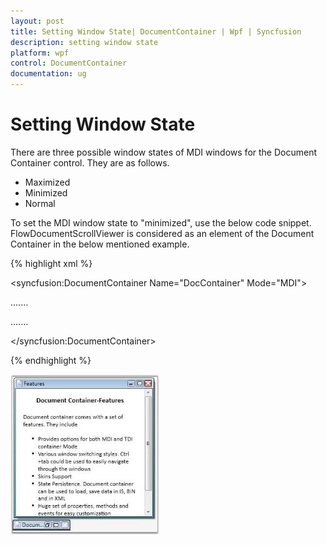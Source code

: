 ```yaml
---
layout: post
title: Setting Window State| DocumentContainer | Wpf | Syncfusion
description: setting window state
platform: wpf
control: DocumentContainer
documentation: ug
---
```


# Setting Window State

There are three possible window states of MDI windows for the Document Container control. They are as follows.

* Maximized
* Minimized
* Normal

To set the MDI window state to "minimized", use the below code snippet. FlowDocumentScrollViewer is considered as an element of the Document Container in the below mentioned example.



{% highlight xml %}


<!-- Adding Document Container -->

<syncfusion:DocumentContainer Name="DocContainer" Mode="MDI">

<FlowDocumentScrollViewer syncfusion:DocumentContainer.MDIWindowState="Minimized" >

</FlowDocumentScrollViewer>

…....

…....

</syncfusion:DocumentContainer>

{% endhighlight %}

![](Setting-Window-State_images/Setting-Window-State_img1.jpeg)



